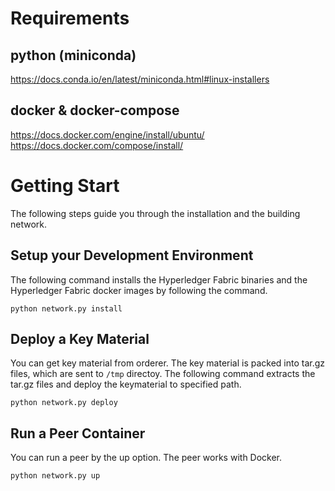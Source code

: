 # Requirements

## python (miniconda)

https://docs.conda.io/en/latest/miniconda.html#linux-installers

## docker & docker-compose

https://docs.docker.com/engine/install/ubuntu/
https://docs.docker.com/compose/install/

# Getting Start

The following steps guide you through the installation and the building network.

## Setup your Development Environment

The following command installs the Hyperledger Fabric binaries and the Hyperledger Fabric docker images by following the command.

```
python network.py install
```

## Deploy a Key Material

You can get key material from orderer.
The key material is packed into tar.gz files, which are sent to `/tmp` directoy.
The following command extracts the tar.gz files and deploy the keymaterial to specified path.

```
python network.py deploy
```

## Run a Peer Container

You can run a peer by the up option.
The peer works with Docker.

```
python network.py up
```

